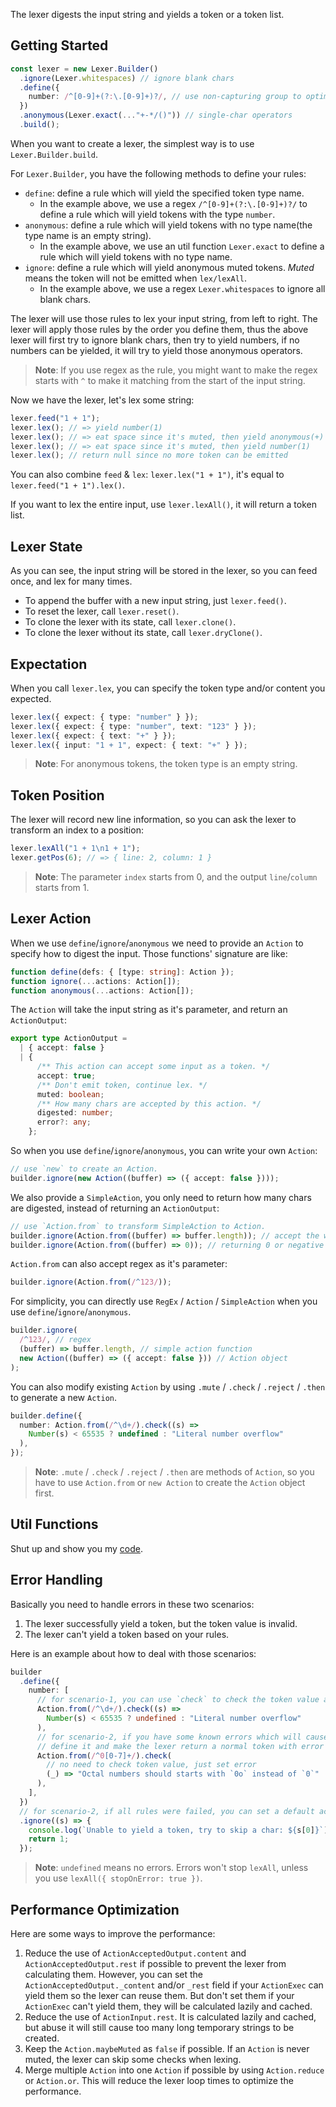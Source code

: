 <!-- # Lexer -->

The lexer digests the input string and yields a token or a token list.

## Getting Started

```ts
const lexer = new Lexer.Builder()
  .ignore(Lexer.whitespaces) // ignore blank chars
  .define({
    number: /^[0-9]+(?:\.[0-9]+)?/, // use non-capturing group to optimize performance
  })
  .anonymous(Lexer.exact(..."+-*/()")) // single-char operators
  .build();
```

When you want to create a lexer, the simplest way is to use `Lexer.Builder.build`.

For `Lexer.Builder`, you have the following methods to define your rules:

- `define`: define a rule which will yield the specified token type name.
  - In the example above, we use a regex `/^[0-9]+(?:\.[0-9]+)?/` to define a rule which will yield tokens with the type `number`.
- `anonymous`: define a rule which will yield tokens with no type name(the type name is an empty string).
  - In the example above, we use an util function `Lexer.exact` to define a rule which will yield tokens with no type name.
- `ignore`: define a rule which will yield anonymous muted tokens. _Muted_ means the token will not be emitted when `lex/lexAll`.
  - In the example above, we use a regex `Lexer.whitespaces` to ignore all blank chars.

The lexer will use those rules to lex your input string, from left to right. The lexer will apply those rules by the order you define them, thus the above lexer will first try to ignore blank chars, then try to yield numbers, if no numbers can be yielded, it will try to yield those anonymous operators.

> **Note**: If you use regex as the rule, you might want to make the regex starts with `^` to make it matching from the start of the input string.

Now we have the lexer, let's lex some string:

```ts
lexer.feed("1 + 1");
lexer.lex(); // => yield number(1)
lexer.lex(); // => eat space since it's muted, then yield anonymous(+)
lexer.lex(); // => eat space since it's muted, then yield number(1)
lexer.lex(); // return null since no more token can be emitted
```

You can also combine `feed` & `lex`: `lexer.lex("1 + 1")`, it's equal to `lexer.feed("1 + 1").lex()`.

If you want to lex the entire input, use `lexer.lexAll()`, it will return a token list.

## Lexer State

As you can see, the input string will be stored in the lexer, so you can feed once, and lex for many times.

- To append the buffer with a new input string, just `lexer.feed()`.
- To reset the lexer, call `lexer.reset()`.
- To clone the lexer with its state, call `lexer.clone()`.
- To clone the lexer without its state, call `lexer.dryClone()`.

## Expectation

When you call `lexer.lex`, you can specify the token type and/or content you expected.

```ts
lexer.lex({ expect: { type: "number" } });
lexer.lex({ expect: { type: "number", text: "123" } });
lexer.lex({ expect: { text: "+" } });
lexer.lex({ input: "1 + 1", expect: { text: "+" } });
```

> **Note**: For anonymous tokens, the token type is an empty string.

## Token Position

The lexer will record new line information, so you can ask the lexer to transform an index to a position:

```ts
lexer.lexAll("1 + 1\n1 + 1");
lexer.getPos(6); // => { line: 2, column: 1 }
```

> **Note**: The parameter `index` starts from 0, and the output `line`/`column` starts from 1.

## Lexer Action

When we use `define`/`ignore`/`anonymous` we need to provide an `Action` to specify how to digest the input. Those functions' signature are like:

```ts
function define(defs: { [type: string]: Action });
function ignore(...actions: Action[]);
function anonymous(...actions: Action[]);
```

The `Action` will take the input string as it's parameter, and return an `ActionOutput`:

```ts
export type ActionOutput =
  | { accept: false }
  | {
      /** This action can accept some input as a token. */
      accept: true;
      /** Don't emit token, continue lex. */
      muted: boolean;
      /** How many chars are accepted by this action. */
      digested: number;
      error?: any;
    };
```

So when you use `define`/`ignore`/`anonymous`, you can write your own `Action`:

```ts
// use `new` to create an Action.
builder.ignore(new Action((buffer) => ({ accept: false })));
```

We also provide a `SimpleAction`, you only need to return how many chars are digested, instead of returning an `ActionOutput`:

```ts
// use `Action.from` to transform SimpleAction to Action.
builder.ignore(Action.from((buffer) => buffer.length)); // accept the whole input
builder.ignore(Action.from((buffer) => 0)); // returning 0 or negative numbers means reject
```

`Action.from` can also accept regex as it's parameter:

```ts
builder.ignore(Action.from(/^123/));
```

For simplicity, you can directly use `RegEx` / `Action` / `SimpleAction` when you use `define`/`ignore`/`anonymous`.

```ts
builder.ignore(
  /^123/, // regex
  (buffer) => buffer.length, // simple action function
  new Action((buffer) => ({ accept: false })) // Action object
);
```

You can also modify existing `Action` by using `.mute` / `.check` / `.reject` / `.then` to generate a new `Action`.

```ts
builder.define({
  number: Action.from(/^\d+/).check((s) =>
    Number(s) < 65535 ? undefined : "Literal number overflow"
  ),
});
```

> **Note**: `.mute` / `.check` / `.reject` / `.then` are methods of `Action`, so you have to use `Action.from` or `new Action` to create the `Action` object first.

## Util Functions

Shut up and show you my [code](https://github.com/DiscreteTom/retsac/blob/main/src/lexer/utils.ts).

## Error Handling

Basically you need to handle errors in these two scenarios:

1. The lexer successfully yield a token, but the token value is invalid.
2. The lexer can't yield a token based on your rules.

Here is an example about how to deal with those scenarios:

```ts
builder
  .define({
    number: [
      // for scenario-1, you can use `check` to check the token value and set an error message
      Action.from(/^\d+/).check((s) =>
        Number(s) < 65535 ? undefined : "Literal number overflow"
      ),
      // for scenario-2, if you have some known errors which will cause the lexing failed,
      // define it and make the lexer return a normal token with error
      Action.from(/^0[0-7]+/).check(
        // no need to check token value, just set error
        (_) => "Octal numbers should starts with `0o` instead of `0`"
      ),
    ],
  })
  // for scenario-2, if all rules were failed, you can set a default action to ignore one char
  .ignore((s) => {
    console.log(`Unable to yield a token, try to skip a char: ${s[0]}`);
    return 1;
  });
```

> **Note**: `undefined` means no errors. Errors won't stop `lexAll`, unless you use `lexAll({ stopOnError: true })`.

## Performance Optimization

Here are some ways to improve the performance:

1. Reduce the use of `ActionAcceptedOutput.content` and `ActionAcceptedOutput.rest` if possible to prevent the lexer from calculating them. However, you can set the `ActionAcceptedOutput._content` and/or `_rest` field if your `ActionExec` can yield them so the lexer can reuse them. But don't set them if your `ActionExec` can't yield them, they will be calculated lazily and cached.
2. Reduce the use of `ActionInput.rest`. It is calculated lazily and cached, but abuse it will still cause too many long temporary strings to be created.
3. Keep the `Action.maybeMuted` as `false` if possible. If an `Action` is never muted, the lexer can skip some checks when lexing.
4. Merge multiple `Action` into one `Action` if possible by using `Action.reduce` or `Action.or`. This will reduce the lexer loop times to optimize the performance.
